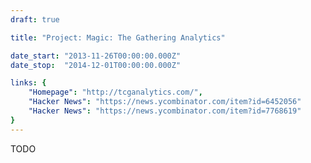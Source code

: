 ```yaml
---
draft: true

title: "Project: Magic: The Gathering Analytics"

date_start: "2013-11-26T00:00:00.000Z"
date_stop:  "2014-12-01T00:00:00.000Z"

links: {
	"Homepage": "http://tcganalytics.com/",
	"Hacker News": "https://news.ycombinator.com/item?id=6452056"
	"Hacker News": "https://news.ycombinator.com/item?id=7768619"
}
---
```


TODO